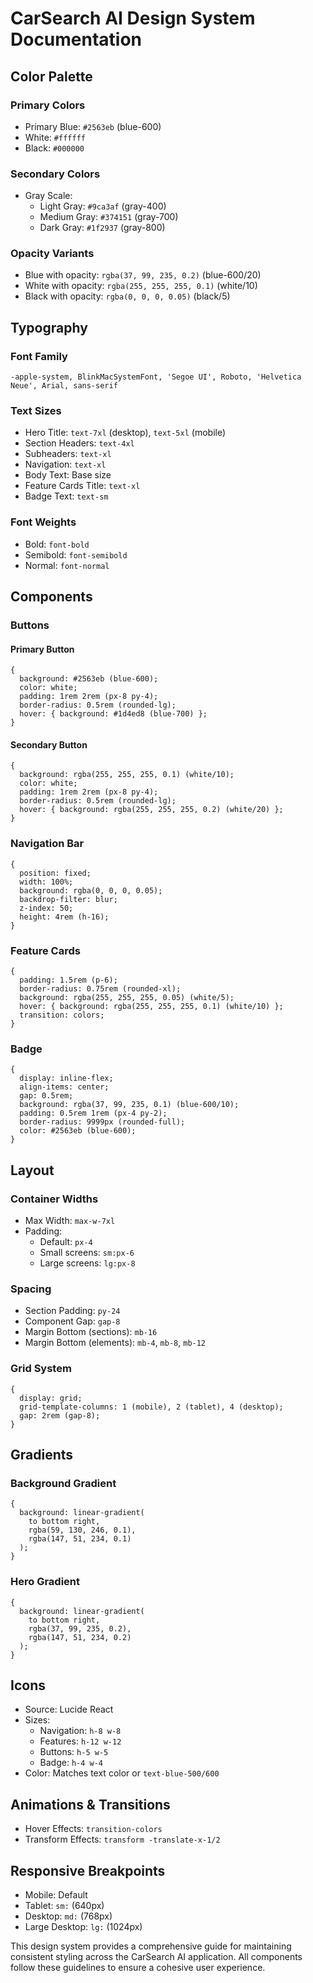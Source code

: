 # CarSearch AI Design System Documentation

## Color Palette

### Primary Colors
- Primary Blue: `#2563eb` (blue-600)
- White: `#ffffff`
- Black: `#000000`

### Secondary Colors
- Gray Scale:
  - Light Gray: `#9ca3af` (gray-400)
  - Medium Gray: `#374151` (gray-700)
  - Dark Gray: `#1f2937` (gray-800)

### Opacity Variants
- Blue with opacity: `rgba(37, 99, 235, 0.2)` (blue-600/20)
- White with opacity: `rgba(255, 255, 255, 0.1)` (white/10)
- Black with opacity: `rgba(0, 0, 0, 0.05)` (black/5)

## Typography

### Font Family
```
-apple-system, BlinkMacSystemFont, 'Segoe UI', Roboto, 'Helvetica Neue', Arial, sans-serif
```

### Text Sizes
- Hero Title: `text-7xl` (desktop), `text-5xl` (mobile)
- Section Headers: `text-4xl`
- Subheaders: `text-xl`
- Navigation: `text-xl`
- Body Text: Base size
- Feature Cards Title: `text-xl`
- Badge Text: `text-sm`

### Font Weights
- Bold: `font-bold`
- Semibold: `font-semibold`
- Normal: `font-normal`

## Components

### Buttons

#### Primary Button
```
{
  background: #2563eb (blue-600);
  color: white;
  padding: 1rem 2rem (px-8 py-4);
  border-radius: 0.5rem (rounded-lg);
  hover: { background: #1d4ed8 (blue-700) };
}
```

#### Secondary Button
```
{
  background: rgba(255, 255, 255, 0.1) (white/10);
  color: white;
  padding: 1rem 2rem (px-8 py-4);
  border-radius: 0.5rem (rounded-lg);
  hover: { background: rgba(255, 255, 255, 0.2) (white/20) };
}
```

### Navigation Bar
```
{
  position: fixed;
  width: 100%;
  background: rgba(0, 0, 0, 0.05);
  backdrop-filter: blur;
  z-index: 50;
  height: 4rem (h-16);
}
```

### Feature Cards
```
{
  padding: 1.5rem (p-6);
  border-radius: 0.75rem (rounded-xl);
  background: rgba(255, 255, 255, 0.05) (white/5);
  hover: { background: rgba(255, 255, 255, 0.1) (white/10) };
  transition: colors;
}
```

### Badge
```
{
  display: inline-flex;
  align-items: center;
  gap: 0.5rem;
  background: rgba(37, 99, 235, 0.1) (blue-600/10);
  padding: 0.5rem 1rem (px-4 py-2);
  border-radius: 9999px (rounded-full);
  color: #2563eb (blue-600);
}
```

## Layout

### Container Widths
- Max Width: `max-w-7xl`
- Padding:
  - Default: `px-4`
  - Small screens: `sm:px-6`
  - Large screens: `lg:px-8`

### Spacing
- Section Padding: `py-24`
- Component Gap: `gap-8`
- Margin Bottom (sections): `mb-16`
- Margin Bottom (elements): `mb-4`, `mb-8`, `mb-12`

### Grid System
```
{
  display: grid;
  grid-template-columns: 1 (mobile), 2 (tablet), 4 (desktop);
  gap: 2rem (gap-8);
}
```

## Gradients

### Background Gradient
```
{
  background: linear-gradient(
    to bottom right,
    rgba(59, 130, 246, 0.1),
    rgba(147, 51, 234, 0.1)
  );
}
```

### Hero Gradient
```
{
  background: linear-gradient(
    to bottom right,
    rgba(37, 99, 235, 0.2),
    rgba(147, 51, 234, 0.2)
  );
}
```

## Icons
- Source: Lucide React
- Sizes:
  - Navigation: `h-8 w-8`
  - Features: `h-12 w-12`
  - Buttons: `h-5 w-5`
  - Badge: `h-4 w-4`
- Color: Matches text color or `text-blue-500/600`

## Animations & Transitions
- Hover Effects: `transition-colors`
- Transform Effects: `transform -translate-x-1/2`

## Responsive Breakpoints
- Mobile: Default
- Tablet: `sm:` (640px)
- Desktop: `md:` (768px)
- Large Desktop: `lg:` (1024px)

This design system provides a comprehensive guide for maintaining consistent styling across the CarSearch AI application. All components follow these guidelines to ensure a cohesive user experience.